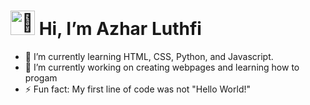 <h1>
 <picture>
    <source srcset="https://fonts.gstatic.com/s/e/notoemoji/latest/1f44b_1f3fb/512.webp" type="image/webp">
    <img src="https://fonts.gstatic.com/s/e/notoemoji/latest/1f44b_1f3fb/512.gif" alt="👋" width="39" height="39">
 </picture> 
 Hi, I’m Azhar Luthfi
</h1>


- 🌱 I’m currently learning HTML, CSS, Python, and Javascript.
- 🔭 I’m currently working on creating webpages and learning how to progam
- ⚡ Fun fact: My first line of code was not "Hello World!"

<!---
azharluthfi14/azharluthfi14 is a ✨ special ✨ repository because its `README.md` (this file) appears on your GitHub profile.
You can click the Preview link to take a look at your changes.
--->
